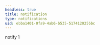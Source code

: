 ```yaml
---
headless: true
title: notification
type: notifications
uid: ebba1401-0fa9-4ab6-b535-5174120256bc
---
```

notify 1